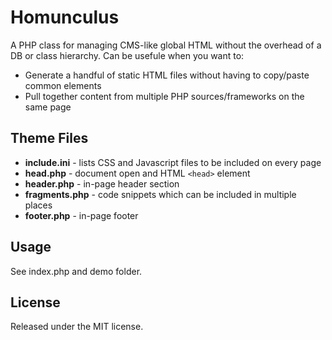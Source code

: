 Homunculus
==========

A PHP class for managing CMS-like global HTML without the
overhead of a DB or class hierarchy. Can be usefule when you
want to:

* Generate a handful of static HTML files without having to
  copy/paste common elements
* Pull together content from multiple PHP sources/frameworks
  on the same page

Theme Files
-----------

* **include.ini** - lists CSS and Javascript files to be included on every page
* **head.php** - document open and HTML `<head>` element
* **header.php** - in-page header section
* **fragments.php** - code snippets which can be included in multiple places
* **footer.php** - in-page footer

Usage
-----

See index.php and demo folder.

License
-------

Released under the MIT license.